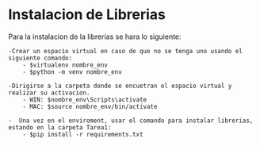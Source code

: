 # Instalacion de Librerias
Para la instalacion de la librerias se hara lo siguiente:

    -Crear un espacio virtual en caso de que no se tenga uno usando el siguiente comando:
        - $virtualenv nombre_env
        - $python -m venv nombre_env

    -Dirigirse a la carpeta donde se encuetran el espacio virtual y realizar su activacion. 
        - WIN: $nombre_env\Scripts\activate
        - MAC: $source nombre_env/bin/activate

    -  Una vez en el enviroment, usar el comando para instalar librerias, estando en la carpeta Tarea1: 
        - $pip install -r requirements.txt
